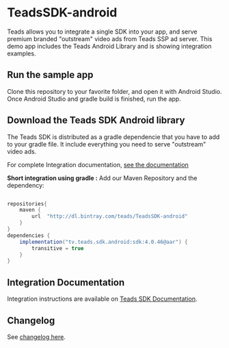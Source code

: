 # TeadsSDK-android

Teads allows you to integrate a single SDK into your app, and serve premium branded "outstream" video ads from Teads SSP ad server. This demo app includes the Teads Android Library and is showing integration examples.

## Run the sample app
Clone this repository to your favorite folder, and open it with Android Studio. Once Android Studio and gradle build is finished, run the app.

## Download the Teads SDK Android library

The Teads SDK is distributed as a gradle dependencie that you have to add to your gradle file. It include everything you need to serve "outstream" video ads.

For complete Integration documentation, [see the documentation](https://mobile.teads.tv/sdk/documentation/v4)

**Short integration using gradle :**
Add our Maven Repository and the dependency: 
```groovy

repositories{
    maven {
        url  "http://dl.bintray.com/teads/TeadsSDK-android"
    }
}
dependencies {
    implementation("tv.teads.sdk.android:sdk:4.0.46@aar") {
        transitive = true
    }
}
```


## Integration Documentation
Integration instructions are available on [Teads SDK Documentation](http://mobile.teads.tv/sdk/documentation/beta).

## Changelog

See [changelog here](https://github.com/teads/TeadsSDK-android/blob/master/CHANGELOG.md). 
